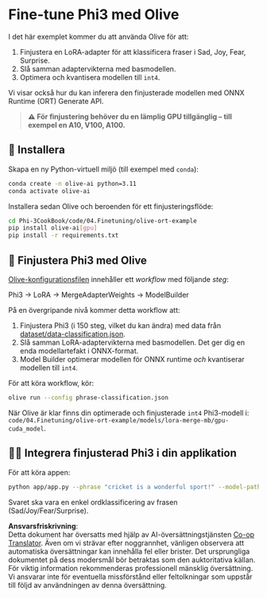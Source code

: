 <!--
CO_OP_TRANSLATOR_METADATA:
{
  "original_hash": "4164123a700fecd535d850f09506d72a",
  "translation_date": "2025-05-09T04:32:29+00:00",
  "source_file": "code/03.Finetuning/olive-ort-example/README.md",
  "language_code": "sv"
}
-->
# Fine-tune Phi3 med Olive

I det här exemplet kommer du att använda Olive för att:

1. Finjustera en LoRA-adapter för att klassificera fraser i Sad, Joy, Fear, Surprise.
1. Slå samman adaptervikterna med basmodellen.
1. Optimera och kvantisera modellen till `int4`.

Vi visar också hur du kan inferera den finjusterade modellen med ONNX Runtime (ORT) Generate API.

> **⚠️ För finjustering behöver du en lämplig GPU tillgänglig – till exempel en A10, V100, A100.**

## 💾 Installera

Skapa en ny Python-virtuell miljö (till exempel med `conda`):

```bash
conda create -n olive-ai python=3.11
conda activate olive-ai
```

Installera sedan Olive och beroenden för ett finjusteringsflöde:

```bash
cd Phi-3CookBook/code/04.Finetuning/olive-ort-example
pip install olive-ai[gpu]
pip install -r requirements.txt
```

## 🧪 Finjustera Phi3 med Olive  
[Olive-konfigurationsfilen](../../../../../code/03.Finetuning/olive-ort-example/phrase-classification.json) innehåller ett *workflow* med följande *steg*:

Phi3 -> LoRA -> MergeAdapterWeights -> ModelBuilder

På en övergripande nivå kommer detta workflow att:

1. Finjustera Phi3 (i 150 steg, vilket du kan ändra) med data från [dataset/data-classification.json](../../../../../code/03.Finetuning/olive-ort-example/dataset/dataset-classification.json).
1. Slå samman LoRA-adaptervikterna med basmodellen. Det ger dig en enda modellartefakt i ONNX-format.
1. Model Builder optimerar modellen för ONNX runtime *och* kvantiserar modellen till `int4`.

För att köra workflow, kör:

```bash
olive run --config phrase-classification.json
```

När Olive är klar finns din optimerade och finjusterade `int4` Phi3-modell i: `code/04.Finetuning/olive-ort-example/models/lora-merge-mb/gpu-cuda_model`.

## 🧑‍💻 Integrera finjusterad Phi3 i din applikation

För att köra appen:

```bash
python app/app.py --phrase "cricket is a wonderful sport!" --model-path models/lora-merge-mb/gpu-cuda_model
```

Svaret ska vara en enkel ordklassificering av frasen (Sad/Joy/Fear/Surprise).

**Ansvarsfriskrivning**:  
Detta dokument har översatts med hjälp av AI-översättningstjänsten [Co-op Translator](https://github.com/Azure/co-op-translator). Även om vi strävar efter noggrannhet, vänligen observera att automatiska översättningar kan innehålla fel eller brister. Det ursprungliga dokumentet på dess modersmål bör betraktas som den auktoritativa källan. För viktig information rekommenderas professionell mänsklig översättning. Vi ansvarar inte för eventuella missförstånd eller feltolkningar som uppstår till följd av användningen av denna översättning.